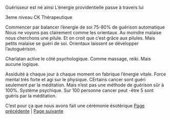 Guérisseur est né ainsi
L’énergie providentielle passe à travers lui

3eme niveau CK Thérapeutique

Commencer par balancer l’énergie de soi 75-80% de guérison automatique
Nous ne voyons pas clairement comme les orientaux. Au moindre  malaise nous cherchons une pilule. Et on croit que c’est grâce aux pilules. Mais petits malaise se guéri de soi. Orientaux laissent se développer l’autoguérison.

Charlatan active le côté psychologique. Comme massage, reiki. Mais aucune logique.

Assiduité à chaque jour à chaque moment on fabrique l’énergie vitale.
Force mental trés forte et agi sur le physique. CErtains cancer sont guéri seulement par la méditation. Mais n’est pas une méthode de guérison sûr à 100%. Système psychique.
Sur 100 personne cancer peut -être 5 sont guéris par la méditation.

C’est pour ça que nous avons fait une cérémonie ésotérique
[Page précédente](2024-02-18-07.md) | [Page suivante](2024-02-18-09)